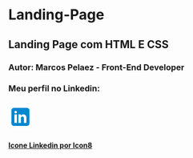# Landing-Page
## Landing Page com HTML E CSS

### Autor: Marcos Pelaez - Front-End Developer

### Meu perfil no Linkedin:
### [![Meu Linkedin!](./assets/img/icons8-linkedin-48.png)](https://www.linkedin.com/in/pelaezmarcos/)

#### [Icone Linkedin por Icon8](https://icons8.com)

